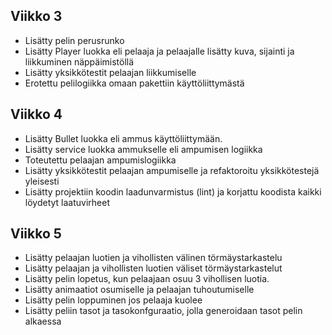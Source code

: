 ## Viikko 3

- Lisätty pelin perusrunko
- Lisätty Player luokka eli pelaaja ja pelaajalle lisätty kuva, sijainti ja liikkuminen
näppäimistöllä
- Lisätty yksikkötestit pelaajan liikkumiselle
- Erotettu pelilogiikka omaan pakettiin käyttöliittymästä

## Viikko 4 

- Lisätty Bullet luokka eli ammus käyttöliittymään. 
- Lisätty service luokka ammukselle eli ampumisen logiikka 
- Toteutettu pelaajan ampumislogiikka
- Lisätty yksikkötestit pelaajan ampumiselle ja refaktoroitu yksikkötestejä yleisesti 
- Lisätty projektiin koodin laadunvarmistus (lint) ja korjattu koodista kaikki löydetyt laatuvirheet

## Viikko 5 

- Lisätty pelaajan luotien ja vihollisten välinen törmäystarkastelu 
- Lisätty pelaajan ja vihollisten luotien väliset törmäystarkastelut
- Lisätty pelin lopetus, kun pelaajaan osuu 3 vihollisen luotia. 
- Lisätty animaatiot osumiselle ja pelaajan tuhoutumiselle
- Lisätty pelin loppuminen jos pelaaja kuolee
- Lisätty peliin tasot ja tasokonfguraatio, jolla generoidaan tasot pelin alkaessa